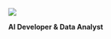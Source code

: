 <img src="https://capsule-render.vercel.app/api?type=sqare&color=green&height=10&section=header&text=안녕&fontSize=10" />

**AI Developer & Data Analyst**
<!--
**SungChiWoong/SungChiWoong** is a ✨ _special_ ✨ repository because its `README.md` (this file) appears on your GitHub profile.

Here are some ideas to get you started:

- 🔭 I’m currently working on ...
- 🌱 I’m currently learning ...
- 👯 I’m looking to collaborate on ...
- 🤔 I’m looking for help with ...
- 💬 Ask me about ...
- 📫 How to reach me: ...
- 😄 Pronouns: ...
- ⚡ Fun fact: ...
-->
